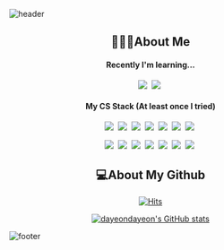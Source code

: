 ![header](https://capsule-render.vercel.app/api?type=wave&color=fab9db&height=250&section=header&desc=🌸My%20name%20is%20Dayeon%20Choi🌸&fontColor=ffffff&descSize=30&descAlignY=30&animation=twinkling)  

<h2 align="center">🙋🏻‍♀️About Me</h2>
<h4 align="center"> Recently I'm learning... </h4>
<p align="center"> <img src="https://img.shields.io/badge/JavaScript-ffcb1e?style=flat-square&logo=JavaScript&logoColor=white"/></a>&nbsp  
<img src="https://img.shields.io/badge/Node.js-339933?style=flat-square&logo=Node.js&logoColor=white"/></a>&nbsp
</p>

<h4 align="center">My CS Stack (At least once I tried) </h4> 
<p align="center"> 
<img src="https://img.shields.io/badge/HTML-E34F26?style=flat-square&logo=HTML5&logoColor=white"/></a>&nbsp
<img src="https://img.shields.io/badge/JavaScript-ffcb1e?style=flat-square&logo=JavaScript&logoColor=white"/></a>&nbsp  
<img src="https://img.shields.io/badge/Java-007396?style=flat-square&logo=Java&logoColor=white"/></a>&nbsp
<img src="https://img.shields.io/badge/C-A8B9CC?style=flat-square&logo=C&logoColor=white"/></a>&nbsp
<img src="https://img.shields.io/badge/C++-00599C?style=flat-square&logo=C%2B%2B&logoColor=white"/></a>&nbsp
<img src="https://img.shields.io/badge/Python-3776AB?style=flat-square&logo=Python&logoColor=white"/></a>&nbsp
<img src="https://img.shields.io/badge/CSS-1572B6?style=flat-square&logo=CSS3&logoColor=white"/></a>&nbsp

</p>
<p align="center">
<img src="https://img.shields.io/badge/Git-F05032?style=flat-square&logo=Git&logoColor=white"/></a>&nbsp
<img src="https://img.shields.io/badge/Linux-FCC624?style=flat-square&logo=Linux&logoColor=white"/></a>&nbsp
<img src="https://img.shields.io/badge/Android Studio-3DDC84?style=flat-square&logo=Android&logoColor=white"/></a>&nbsp
<img src="https://img.shields.io/badge/Node.js-339933?style=flat-square&logo=Node.js&logoColor=white"/></a>&nbsp
<img src="https://img.shields.io/badge/MySQL-4479A1?style=flat-square&logo=MySQL&logoColor=white"/></a>&nbsp
<img src="https://img.shields.io/badge/Unity-000000?style=flat-square&logo=Unity&logoColor=white"/></a>&nbsp
<img src="https://img.shields.io/badge/GitHub-181717?style=flat-square&logo=GitHub&logoColor=white"/></a>&nbsp 
</p>


<h2 align="center"> 💻About My Github </h2> 

            
<div align="center"> 
  
  
  [![Hits](https://hits.seeyoufarm.com/api/count/incr/badge.svg?url=https%3A%2F%2Fgithub.com%2Fgjbae1212%2Fhit-counter&count_bg=%23FFDCF0&title_bg=%23F76DB2&icon=github.svg&icon_color=%23FCFCFC&title=Today%27s+Hit%21&edge_flat=false)](https://hits.seeyoufarm.com)  
             

[![dayeondayeon's GitHub stats](https://github-readme-stats.vercel.app/api?username=dayeondayeon&count_private=true&include_all_commits=true&title_color=e463a3)](https://github.com/anuraghazra/github-readme-stats) 
            
</div>
  


![footer](https://capsule-render.vercel.app/api?type=wave&color=fda5d1&height=250&section=footer&reversal=true)
